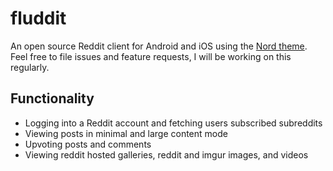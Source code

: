 # fluddit
An open source Reddit client for Android and iOS using the [Nord theme](https://www.nordtheme.com/). Feel free to file issues and feature requests, I will be working on this regularly.

## Functionality
- Logging into a Reddit account and fetching users subscribed subreddits
- Viewing posts in minimal and large content mode
- Upvoting posts and comments
- Viewing reddit hosted galleries, reddit and imgur images, and videos
